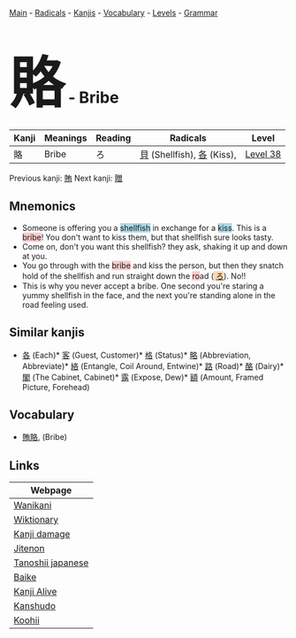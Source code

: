 <style> bigfont {font-size: 100px}</style>
[Main](../index.md) -
[Radicals](../radicals.md) -
[Kanjis](../kanjis.md) -
[Vocabulary](../vocabulary.md) -
[Levels](../levels.md) -
[Grammar](../grammar.md)
# <bigfont> 賂</bigfont> - Bribe 

| Kanji | Meanings | Reading | Radicals | Level |
| --- | --- | --- | --- | --- |
| 賂 | Bribe | ろ | [貝](../radicals/貝.md) (Shellfish), [各](../radicals/各.md) (Kiss),  | [Level 38](../levels/wk_level38.md) |

Previous kanji: [賄](賄.md) Next kanji: [贈](贈.md) 

## Mnemonics
 * Someone is offering you a <span style="background-color:#ADD8E6"> shellfish</span> in exchange for a <span style="background-color:#ADD8E6"> kiss</span>. This is a <span style="background-color:#ffcccb"> bribe</span>! You don't want to kiss them, but that shellfish sure looks tasty.
* Come on, don't you want this shellfish? they ask, shaking it up and down at you.
* You go through with the <span style="background-color:#ffcccb"> bribe</span> and kiss the person, but then they snatch hold of the shellfish and run straight down the <span style="background-color:#ffcccb"> ro</span>ad (<span style="background-color:#fed8b1"> [ろ](https://jisho.org/search/ろ)</span>). No!!
* This is why you never accept a bribe. One second you're staring a yummy shellfish in the face, and the next you're standing alone in the road feeling used.


## Similar kanjis
 * [各](各.md) (Each)* [客](客.md) (Guest, Customer)* [格](格.md) (Status)* [略](略.md) (Abbreviation, Abbreviate)* [絡](絡.md) (Entangle, Coil Around, Entwine)* [路](路.md) (Road)* [酪](酪.md) (Dairy)* [閣](閣.md) (The Cabinet, Cabinet)* [露](露.md) (Expose, Dew)* [額](額.md) (Amount, Framed Picture, Forehead)


## Vocabulary
 * [賄賂](../vocabulary/賂.md), (Bribe)



## Links 

| Webpage |
| --- |
| [Wanikani          ](https://www.wanikani.com/kanji/賂) |
| [Wiktionary        ](https://en.wiktionary.org/wiki/賂) |
| [Kanji damage      ](http://www.kanjidamage.com/kanji/search?utf8=✓&q=賂) |
| [Jitenon           ](https://jitenon.com/kanji/賂) |
| [Tanoshii japanese ](https://www.tanoshiijapanese.com/dictionary/kanji.cfm?k=賂) |
| [Baike             ](https://baike.baidu.com/item/賂) |
| [Kanji Alive       ](https://app.kanjialive.com/賂) |
| [Kanshudo          ](https://www.kanshudo.com/searchmn?q=賂) |
| [Koohii            ](https://kanji.koohii.com/study/kanji/賂) |
